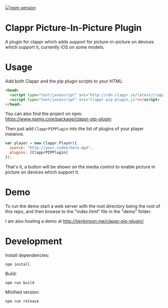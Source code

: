 [![npm version](https://badge.fury.io/js/clappr-pip-plugin.svg)](https://badge.fury.io/js/clappr-pip-plugin)
# Clappr Picture-In-Picture Plugin
A plugin for clappr which adds support for picture-in-picture on devices which support it, currently iOS on some models.

# Usage
Add both Clappr and the pip plugin scripts to your HTML:

```html
<head>
  <script type="text/javascript" src="http://cdn.clappr.io/latest/clappr.min.js"></script>
  <script type="text/javascript" src="clappr-pip-plugin.js"></script>
</head>
```

You can also find the project on npm: https://www.npmjs.com/package/clappr-pip-plugin

Then just add `ClapprPIPPlugin` into the list of plugins of your player instance.

```javascript
var player = new Clappr.Player({
  source: "http://your.video/here.mp4",
  plugins: [ClapprPIPPlugin]
});
```
That's it, a button will be shown on the media control to enable picture in picture on devices which support it.

# Demo
To run the demo start a web server with the root directory being the root of this repo, and then browse to the "index.html" file in the "demo" folder.

I am also hosting a demo at http://tjenkinson.me/clappr-pip-plugin/

# Development
Install dependencies:

`npm install`

Build:

`npm run build`

Minified version:

`npm run release`
